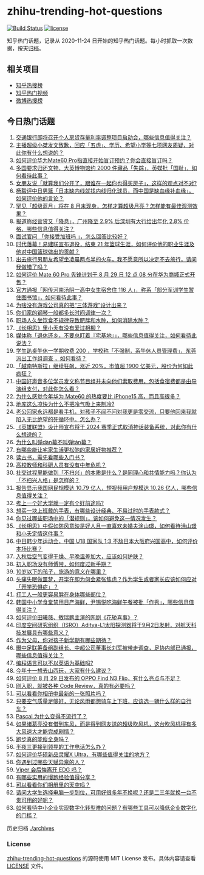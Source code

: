 # zhihu-trending-hot-questions

[![Build Status](https://github.com/justjavac/zhihu-trending-hot-questions/workflows/ci/badge.svg?branch=master)](https://github.com/justjavac/zhihu-trending-hot-questions/actions)
[![license](https://img.shields.io/github/license/justjavac/zhihu-trending-hot-questions)](https://github.com/justjavac/zhihu-trending-hot-questions/blob/master/LICENSE)

知乎热门话题，记录从 2020-11-24
日开始的知乎热门话题。每小时抓取一次数据，按天[归档](./archives)。

## 相关项目

- [知乎热搜榜](https://github.com/justjavac/zhihu-trending-top-search)
- [知乎热门视频](https://github.com/justjavac/zhihu-trending-hot-video)
- [微博热搜榜](https://github.com/justjavac/weibo-trending-hot-search)

## 今日热门话题

<!-- BEGIN -->
<!-- 最后更新时间 Wed Aug 30 2023 01:15:19 GMT+0800 (China Standard Time) -->

1. [交通银行即将召开个人房贷存量利率调整项目启动会，哪些信息值得关注？](https://www.zhihu.com/question/619677105)
1. [主播超级小桀发文致歉，回应「五虎」、学历、希望小学等七项网友质疑，对此你有什么想说的？](https://www.zhihu.com/question/619690226)
1. [如何评价华为Mate60 Pro指直接开始盲订预约？你会直接盲订吗？](https://www.zhihu.com/question/619664357)
1. [多国要求归还文物，大英博物馆约 2000 件藏品「失踪」，英媒批「国耻」，如何看待此事？](https://www.zhihu.com/question/619472347)
1. [女朋友说「就算我们分开了，跟谁在一起你也得买房子」，这样的观点对不对?](https://www.zhihu.com/question/618341191)
1. [杨毅评中日男篮「日本缺内线就找内线归化球员，而中国是缺血缘补血缘」，如何评价他的言论？](https://www.zhihu.com/question/619649761)
1. [罕见「超级蓝月」将在 8 月末现身，怎样才算超级月亮？怎样能有最佳观测效果？](https://www.zhihu.com/question/619692988)
1. [报道称经营贷又「降息」，广州降至 2.9% 后深圳有大行给出年化 2.8% 价格，哪些信息值得关注？](https://www.zhihu.com/question/619695363)
1. [面试官问 「你接受加班吗 」，怎么回答比较好？](https://www.zhihu.com/question/618622531)
1. [时代落幕！易建联宣布退役，结束 21 年篮球生涯，如何评价他的职业生涯及他对中国篮球做出的贡献？](https://www.zhihu.com/question/619768705)
1. [出去旅行男朋友希望坐凌晨两点半的火车，我不愿意所以决定不去旅行，请问我做错了吗？](https://www.zhihu.com/question/619308129)
1. [如何评价 Mate 60 Pro 先锋计划于 8 月 29 日 12 点 08 分在华为商城正式开售？](https://www.zhihu.com/question/619661218)
1. [官方通报「网传河南汤阴一高中女生宿舍住 116 人」，称系「部分军训学生暂住图书馆」，如何看待此事？](https://www.zhihu.com/question/619652876)
1. [为啥没有游戏公司真的把“三体游戏”设计出来？](https://www.zhihu.com/question/619593778)
1. [你们家的钢琴一般都多长时间调律一次？](https://www.zhihu.com/question/316141049)
1. [职场人久坐饮食不规律导致肥胖和水肿，如何消除水肿？](https://www.zhihu.com/question/618898297)
1. [《长相思》里小夭有没有爱过相柳？](https://www.zhihu.com/question/41279705)
1. [媒体称「退休还乡，不要总盯着『宅基地』」，哪些信息值得关注，如何看待此说法？](https://www.zhihu.com/question/619640630)
1. [学生趴桌午休一学期收费 200 ，学校称「不强制，系午休人员管理费」，东莞派出工作组调查 ，如何看待？](https://www.zhihu.com/question/619651943)
1. [「越南特斯拉」继续狂飙，涨近 20%，市值超 1900 亿美元，股价为何如此疯狂？](https://www.zhihu.com/question/619639977)
1. [中国好声音多位学员发文称节目组并未向他们索取费用，包括食宿费都是由导演组支付，对此你怎么看？](https://www.zhihu.com/question/619509892)
1. [为什么感觉今年华为 Mate60 的热度要比 iPhone15 高，而且高很多？](https://www.zhihu.com/question/618899163)
1. [地库这么凉快为什么不把冷气吸上来制冷?](https://www.zhihu.com/question/612815164)
1. [老公回家永远都是看手机，对孩子不闻不问对我更是零交流，只要他回来我就陷入无比绝望的死循环中。怎么办？](https://www.zhihu.com/question/619209553)
1. [《英雄联盟》设计师宣布将于 2024 赛季正式取消神话装备系统，对此你有什么想说的？](https://www.zhihu.com/question/619651521)
1. [为什么叫弹dàn幕不叫弹tán幕？](https://www.zhihu.com/question/25875421)
1. [有哪些能让宅家生活更松弛的家居好物推荐？](https://www.zhihu.com/question/614478455)
1. [读古书，需先看哪些入门书？](https://www.zhihu.com/question/618746417)
1. [高校教师和科研人员有没有中年危机？](https://www.zhihu.com/question/315635424)
1. [社交过程里能做到「不扫兴」的本质是什么？是同理心和共情能力吗？你认为「不扫兴人格」是怎样的？](https://www.zhihu.com/question/619588001)
1. [报告显示我国网民规模达 10.79 亿人，短视频用户规模达 10.26 亿人，哪些信息值得关注？](https://www.zhihu.com/question/619502802)
1. [考上一个好大学就一定有个好前途吗?](https://www.zhihu.com/question/619662039)
1. [想买一块上班戴的手表，有哪些设计经典、不易过时的手表款式？](https://www.zhihu.com/question/614444438)
1. [你见过哪些职场中的「潜规则」，该如何避免这一情况发生？](https://www.zhihu.com/question/619631918)
1. [《长相思》中假如防风意映是好人且一直喜欢未婚夫涂山璟，如何看待涂山璟和小夭定情这件事？](https://www.zhihu.com/question/619486470)
1. [中日韩少年运动会，中国 U18 国家队 1:3 不敌日本大阪府兴国高中，如何评价本场比赛？](https://www.zhihu.com/question/619463607)
1. [入秋后空气变得干燥、早晚温差加大，应该如何护肤？](https://www.zhihu.com/question/617441356)
1. [初入职场没有师傅带，如何度过新手期？](https://www.zhihu.com/question/617989270)
1. [10岁以下的孩子，旅游的意义在哪里？](https://www.zhihu.com/question/617212710)
1. [头痛失眠做噩梦，开学在即为何会紧张焦虑？作为学生或者家长应该如何应对「开学恐惧症」？](https://www.zhihu.com/question/619649494)
1. [打工人一般更容易胖在身体哪些部位？](https://www.zhihu.com/question/619109710)
1. [韩国中小学食堂禁用日产海鲜，尹锡悦吃海鲜午餐被批「作秀」，哪些信息值得关注？](https://www.zhihu.com/question/619639973)
1. [如何评价田曦薇、敖瑞鹏主演的网剧《花轿喜事》？](https://www.zhihu.com/question/619527182)
1. [印度空间研究组织（ISRO）Aditya-L1太阳探测器将于9月2日发射，对航天科技发展具有哪些意义？](https://www.zhihu.com/question/619647498)
1. [作为父母，你对孩子新学期有哪些期待？](https://www.zhihu.com/question/619507713)
1. [曝中足联筹备组副组长、中超公司董事长刘军被带走调查，足协内部已通报，哪些信息值得关注？](https://www.zhihu.com/question/619685855)
1. [编程语言可以不以英语为基础吗?](https://www.zhihu.com/question/455006687)
1. [今年十一想去山西玩，大家有什么建议？](https://www.zhihu.com/question/618383056)
1. [如何评价 8 月 29 日发布的 OPPO Find N3 Flip，有什么亮点与不足？](https://www.zhihu.com/question/619658961)
1. [刚入职，就被各种 Code Review，真的有必要吗？](https://www.zhihu.com/question/619337679)
1. [可以看看你相册中最新的一张照片吗？](https://www.zhihu.com/question/618370669)
1. [只要空气质量足够好，无论风雨都想骑车上下班，应该选一辆什么样的自行车？](https://www.zhihu.com/question/617133680)
1. [Pascal 为什么变得不流行了？](https://www.zhihu.com/question/22984276)
1. [如果诸葛亮没有借到东风，而是得到网友送的超级吹风机，这台吹风机得有多大风速大才能完成剧情？](https://www.zhihu.com/question/619475744)
1. [跑步真的能瘦全身吗？](https://www.zhihu.com/question/618842400)
1. [半夜三更接到领导的工作电话怎么办？](https://www.zhihu.com/question/619290316)
1. [如何评价华硕新品灵耀X Ultra，有哪些值得关注的地方？](https://www.zhihu.com/question/597547419)
1. [你遇到过哪些天赋异禀的人？](https://www.zhihu.com/question/583043679)
1. [Viper 会后悔离开 EDG 吗？](https://www.zhihu.com/question/619515815)
1. [有哪些实用的慢跑经验值得分享？](https://www.zhihu.com/question/618112255)
1. [可以看看你们相册里的天空吗？](https://www.zhihu.com/question/619509008)
1. [请问大学生选择电脑一步到位，可用好很多年不换呢？还是二三年就换一台不贵可用的好呢？](https://www.zhihu.com/question/618611318)
1. [如何看待中小企业实现数字化转型难的问题？有哪些工具可以降低企业数字化的门槛？](https://www.zhihu.com/question/619529064)

<!-- END -->

历史归档 [./archives](./archives)

### License

[zhihu-trending-hot-questions](https://github.com/justjavac/zhihu-trending-hot-questions)
的源码使用 MIT License 发布。具体内容请查看 [LICENSE](./LICENSE) 文件。
